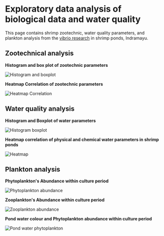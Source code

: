 
# **Exploratory data analysis of biological data and water quality**

This page contains shrimp zootechnic, water quality parameters, and plankton analysis from the [vibrio research](https://github.com/harishmuh/bioinformatics_biopython_projects/tree/main/vibrio_isolate_analysis_Indramayu_Indonesia) in shrimp ponds, Indramayu. 

## Zootechnical analysis

**Histogram and box plot of zootechnic parameters**

![Histogram and boxplot](https://github.com/harishmuh/bioinformatics_biopython_projects/blob/main/vibrio_isolate_analysis_Indramayu_Indonesia/data_and_assets/shrimp_feed_growth_SR/Feed_avg_SR_histogram_boxplot.png)

**Heatmap Correlation of zootechnic parameters**

![Heatmap Correlation](https://github.com/harishmuh/bioinformatics_biopython_projects/blob/main/vibrio_isolate_analysis_Indramayu_Indonesia/data_and_assets/shrimp_feed_growth_SR/Spearman_correlation_heatmap_feed_SR.png)

## Water quality analysis

**Histogram and Boxplot of water parameters**

![Histogram boxplot](https://github.com/harishmuh/bioinformatics_biopython_projects/blob/main/vibrio_isolate_analysis_Indramayu_Indonesia/data_and_assets/water_quality_data/water_quality_parameter%20distribution_1.png)


**Heatmap correlation of physical and chemical water parameters in shrimp ponds**

![Heatmap](https://github.com/harishmuh/bioinformatics_biopython_projects/blob/main/vibrio_isolate_analysis_Indramayu_Indonesia/data_and_assets/water_quality_data/Spearman%20correlation_heatmap_waterquality_1.png?raw=true)

## Plankton analysis

**Phytoplankton's Abundance within culture period**

![Phytoplankton abundance](https://github.com/harishmuh/bioinformatics_biopython_projects/blob/main/vibrio_isolate_analysis_Indramayu_Indonesia/data_and_assets/Plankton_analysis/Phytoplankton%20abundance%20plotly.PNG)

**Zooplankton's Abundance within culture period**

![Zooplankton abundance](https://github.com/harishmuh/bioinformatics_biopython_projects/blob/main/vibrio_isolate_analysis_Indramayu_Indonesia/data_and_assets/Plankton_analysis/zooplankton%20abundance.PNG)

**Pond water colour and Phytoplankton abundance within culture period**

![Pond water phytoplankton](https://github.com/harishmuh/bioinformatics_biopython_projects/blob/main/vibrio_isolate_analysis_Indramayu_Indonesia/data_and_assets/Plankton_analysis/pond%20water%20colour%20and%20sampling%20weeks.PNG)



